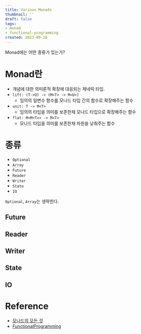 ```yaml
---
title: Various Monads
thumbnail: ''
draft: false
tags:
- monad
- functional-programming
created: 2023-09-18
---
```


Monad에는 어떤 종류가 있는가?

# Monad란

* 개념에 대한 의미론적 확장에 대응되는 제네릭 타입.
* `lift: (T->U) -> (M<T> -> M<U>)`
  * 임의의 일변수 함수를 모나드 타입 간의 함수로 확장해주는 함수
* `unit: T -> M<T>`
  * 임의의 타입을 의미를 보존한채 모나드 타입으로 확장해주는 함수
* `flat: M<M<T>> -> M<T>`
  * 모나드 타입을 의미를 보존한채 차원을 낮춰주는 함수

# 종류

* `Optional`
* `Array`
* `Future`
* `Reader`
* `Writer`
* `State`
* `IO`

`Optional`, `Array`는 생략한다. 

## Future

## Reader

## Writer

## State

## IO

# Reference

* [모나드의 모든 것](https://www.youtube.com/@antel588)
* [FunctionalProgramming](https://github.com/wansook0316/FunctionalProgramming)
